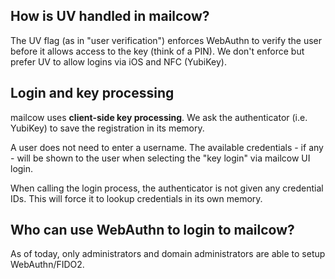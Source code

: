 ## How is UV handled in mailcow?

The UV flag (as in "user verification") enforces WebAuthn to verify the user before it allows access to the key (think of a PIN). We don't enforce but prefer UV to allow logins via iOS and NFC (YubiKey).

## Login and key processing

mailcow uses **client-side key processing**. We ask the authenticator (i.e. YubiKey) to save the registration in its memory.

A user does not need to enter a username. The available credentials - if any - will be shown to the user when selecting the "key login" via mailcow UI login.

When calling the login process, the authenticator is not given any credential IDs. This will force it to lookup credentials in its own memory.

## Who can use WebAuthn to login to mailcow?

As of today, only administrators and domain administrators are able to setup WebAuthn/FIDO2.

